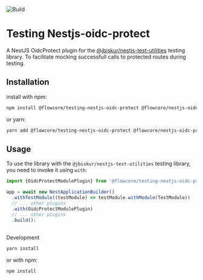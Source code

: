 ![Build](https://github.com/flowcore-io/library-testing-nestjs-oidc-protect-ts/actions/workflows/publish.yml/badge.svg)

# Testing Nestjs-oidc-protect

A NestJS OidcProtect plugin for
the [@jbiskur/nestjs-test-utilities](https://www.npmjs.com/package/@jbiskur/nestjs-test-utilities) testing library. To
facilitate mocking
successfull
calls to protected routes during testing.

## Installation

install with npm:

```bash
npm install @flowcore/testing-nestjs-oidc-protect @flowcore/nestjs-oidc-protect
```

or yarn:

```bash
yarn add @flowcore/testing-nestjs-oidc-protect @flowcore/nestjs-oidc-protect
```

## Usage

To use the library with the `@jbiskur/nestjs-test-utilities` testing library, you need to invoke it using `with`:

```typescript
import {OidcProtectModulePlugin} from '@flowcore/testing-nestjs-oidc-protect';

app = await new NestApplicationBuilder()
  .withTestModule((testModule) => testModule.withModule(TestModule))
  // ... other plugins
  .with(OidcProtectModulePlugin)
  // ... other plugins
  .build();
```

##

Development

  ```bash
yarn install
```

or with npm:

```bash
npm install
```